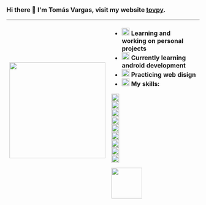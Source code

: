 ### Hi there 👋 I'm Tomás Vargas, visit my website <a href="https://tomvargas.github.io/" target="_blank">tovpy</a>.
 <img width="250" src="https://i.imgur.com/WtVOjr6.gif"/> | <ul> <li><img width="20px" src="https://meritt-gifs.s3-us-west-1.amazonaws.com/nerd-life/twitch-1000.gif"/> Learning and working on personal projects</li><li><img width="20px" src="https://emojis.slackmojis.com/emojis/images/1600706728/10521/meow_code.gif?1600706728"/> Currently learning android development </li><li> <img width="20px" src="https://emoji.gg/assets/emoji/5856_ablobsunglasses.gif"/> Practicing web disign </li><li> <img width="20px" src="https://meritt-gifs.s3-us-west-1.amazonaws.com/nerd-life/rupee.gif"/> My skills: </li> </ul> <pre> <img src="https://icon-icons.com/icons2/195/PNG/48/Java_23404.png" width="20px"/> <img src="https://cdn.icon-icons.com/icons2/112/PNG/64/python_18894.png" width="20px"/> <img src="https://icon-icons.com/icons2/2415/PNG/48/cplusplus_original_logo_icon_146581.png" width="20px"/> <img src="https://icon-icons.com/icons2/2415/PNG/48/csharp_original_logo_icon_146578.png" width="20px"/> <img src="https://icon-icons.com/icons2/2107/PNG/48/file_type_html_icon_130541.png" width="20px"/> <img src="https://icon-icons.com/icons2/2107/PNG/48/file_type_css_icon_130661.png" width="20px"/> <img src="https://icon-icons.com/icons2/2108/PNG/48/javascript_icon_130900.png" width="20px"/> <img src="https://icon-icons.com/icons2/2415/PNG/48/nodejs_plain_logo_icon_146409.png" width="20px"/> <img src="https://icon-icons.com/icons2/2415/PNG/48/react_original_logo_icon_146374.png" width="20px"/> </pre> <img src="https://user-images.githubusercontent.com/5713670/87202985-820dcb80-c2b6-11ea-9f56-7ec461c497c3.gif" width="80px" />
 ------------- |:-------------
